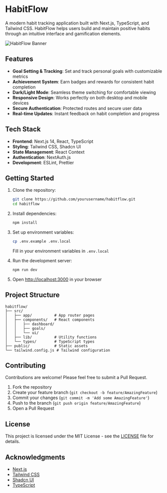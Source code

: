 # HabitFlow

A modern habit tracking application built with Next.js, TypeScript, and Tailwind CSS. HabitFlow helps users build and maintain positive habits through an intuitive interface and gamification elements.

![HabitFlow Banner](public/banner.png)

## Features

- **Goal Setting & Tracking**: Set and track personal goals with customizable metrics
- **Achievement System**: Earn badges and rewards for consistent habit completion
- **Dark/Light Mode**: Seamless theme switching for comfortable viewing
- **Responsive Design**: Works perfectly on both desktop and mobile devices
- **Secure Authentication**: Protected routes and secure user data
- **Real-time Updates**: Instant feedback on habit completion and progress

## Tech Stack

- **Frontend**: Next.js 14, React, TypeScript
- **Styling**: Tailwind CSS, Shadcn UI
- **State Management**: React Context
- **Authentication**: NextAuth.js
- **Development**: ESLint, Prettier

## Getting Started

1. Clone the repository:
   ```bash
   git clone https://github.com/yourusername/habitflow.git
   cd habitflow
   ```

2. Install dependencies:
   ```bash
   npm install
   ```

3. Set up environment variables:
   ```bash
   cp .env.example .env.local
   ```
   Fill in your environment variables in `.env.local`

4. Run the development server:
   ```bash
   npm run dev
   ```

5. Open [http://localhost:3000](http://localhost:3000) in your browser

## Project Structure

```
habitflow/
├── src/
│   ├── app/          # App router pages
│   ├── components/   # React components
│   │   ├── dashboard/
│   │   ├── goals/
│   │   └── ui/
│   ├── lib/          # Utility functions
│   └── types/        # TypeScript types
├── public/           # Static assets
└── tailwind.config.js # Tailwind configuration
```

## Contributing

Contributions are welcome! Please feel free to submit a Pull Request.

1. Fork the repository
2. Create your feature branch (`git checkout -b feature/AmazingFeature`)
3. Commit your changes (`git commit -m 'Add some AmazingFeature'`)
4. Push to the branch (`git push origin feature/AmazingFeature`)
5. Open a Pull Request

## License

This project is licensed under the MIT License - see the [LICENSE](LICENSE) file for details.

## Acknowledgments

- [Next.js](https://nextjs.org/)
- [Tailwind CSS](https://tailwindcss.com/)
- [Shadcn UI](https://ui.shadcn.com/)
- [TypeScript](https://www.typescriptlang.org/)
